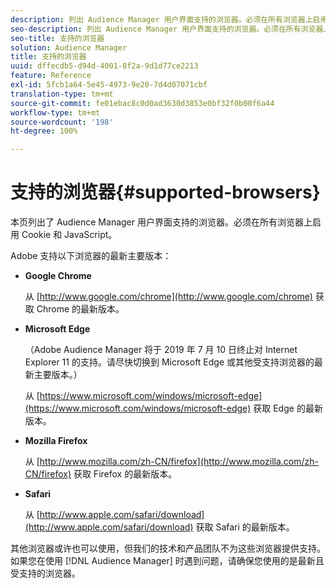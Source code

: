```yaml
---
description: 列出 Audience Manager 用户界面支持的浏览器。必须在所有浏览器上启用 Cookie 和 JavaScript。
seo-description: 列出 Audience Manager 用户界面支持的浏览器。必须在所有浏览器上启用 Cookie 和 JavaScript。
seo-title: 支持的浏览器
solution: Audience Manager
title: 支持的浏览器
uuid: dffecdb5-d94d-4001-8f2a-9d1d77ce2213
feature: Reference
exl-id: 5fcb1a64-5e45-4973-9e20-7d4d07071cbf
translation-type: tm+mt
source-git-commit: fe01ebac8c0d0ad3630d3853e0bf32f0b00f6a44
workflow-type: tm+mt
source-wordcount: '198'
ht-degree: 100%

---
```


# 支持的浏览器{#supported-browsers}

本页列出了 Audience Manager 用户界面支持的浏览器。必须在所有浏览器上启用 Cookie 和 JavaScript。

<!-- 

c_supported_browsers.xml

 -->

Adobe 支持以下浏览器的最新主要版本：

* **Google Chrome**

   从 [http://www.google.com/chrome](http://www.google.com/chrome) 获取 Chrome 的最新版本。

* **Microsoft Edge**

   （Adobe Audience Manager 将于 2019 年 7 月 10 日终止对 Internet Explorer 11 的支持。请尽快切换到 Microsoft Edge 或其他受支持浏览器的最新主要版本。）

   从 [https://www.microsoft.com/windows/microsoft-edge](https://www.microsoft.com/windows/microsoft-edge) 获取 Edge 的最新版本。

* **Mozilla Firefox**

   从 [http://www.mozilla.com/zh-CN/firefox](http://www.mozilla.com/zh-CN/firefox) 获取 Firefox 的最新版本。

* **Safari**

   从 [http://www.apple.com/safari/download](http://www.apple.com/safari/download) 获取 Safari 的最新版本。

其他浏览器或许也可以使用，但我们的技术和产品团队不为这些浏览器提供支持。如果您在使用 [!DNL Audience Manager] 时遇到问题，请确保您使用的是最新且受支持的浏览器。
